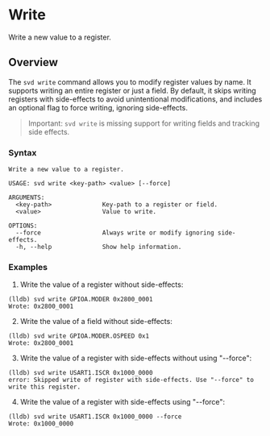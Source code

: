 # Write

Write a new value to a register.

## Overview

The `svd write` command allows you to modify register values by name. It supports writing an entire register or just a field. By default, it skips writing registers with side-effects to avoid unintentional modifications, and includes an optional flag to force writing, ignoring side-effects.

> Important: `svd write` is missing support for writing fields and tracking side effects.

### Syntax

```console
Write a new value to a register.

USAGE: svd write <key-path> <value> [--force]

ARGUMENTS:
  <key-path>              Key-path to a register or field.
  <value>                 Value to write.

OPTIONS:
  --force                 Always write or modify ignoring side-effects.
  -h, --help              Show help information.
```

### Examples

1. Write the value of a register without side-effects:

  ```console
  (lldb) svd write GPIOA.MODER 0x2800_0001
  Wrote: 0x2800_0001
  ```

2. Write the value of a field without side-effects:

  ```console
  (lldb) svd write GPIOA.MODER.OSPEED 0x1
  Wrote: 0x2800_0001
  ```

3. Write the value of a register with side-effects without using "--force":

  ```console
  (lldb) svd write USART1.ISCR 0x1000_0000
  error: Skipped write of register with side-effects. Use "--force" to write this register.
  ```

4. Write the value of a register with side-effects using "--force":

  ```console
  (lldb) svd write USART1.ISCR 0x1000_0000 --force
  Wrote: 0x1000_0000
  ```
